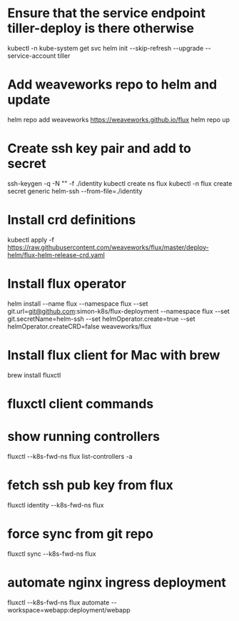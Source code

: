 # Ensure that the service endpoint tiller-deploy is there otherwise
kubectl -n kube-system get svc
helm init --skip-refresh --upgrade --service-account tiller

# Add weaveworks repo to helm and update

helm repo add weaveworks https://weaveworks.github.io/flux
helm repo up

# Create ssh key pair and add to secret

ssh-keygen -q -N "" -f ./identity
kubectl create ns flux
kubectl -n flux create secret generic helm-ssh --from-file=./identity

# Install crd definitions

kubectl apply -f https://raw.githubusercontent.com/weaveworks/flux/master/deploy-helm/flux-helm-release-crd.yaml

# Install flux operator

helm install --name flux --namespace flux --set git.url=git@github.com:simon-k8s/flux-deployment --namespace flux --set git.secretName=helm-ssh --set helmOperator.create=true --set helmOperator.createCRD=false weaveworks/flux

# Install flux client for Mac with brew

brew install fluxctl

# fluxctl client commands

# show running controllers

fluxctl --k8s-fwd-ns flux list-controllers -a

# fetch ssh pub key from flux

fluxctl identity --k8s-fwd-ns flux

# force sync from git repo

fluxctl sync --k8s-fwd-ns flux

# automate nginx ingress deployment

fluxctl --k8s-fwd-ns flux automate --workspace=webapp:deployment/webapp
